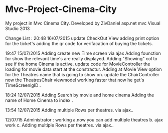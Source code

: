 ﻿# Mvc-Project-Cinema-City
My project in Mvc Cinema City.  Developed by ZivDaniel asp.net mvc Visual Studio 2013 

Change List : 
20:48 ‎16/‎07/‎2015
update CheckOut View 
adding print option for the ticket's 
adding the qr code for verifacation of buying the tickets. 



19:47 ‎15/‎07/‎2015
 Adding create new Time screen via ajax
 Adding founction for show the relevant time's
        are really displayed.
 Adding "Showing" col to see if the home Cinema 
        is active.
 update code for MovieController the loading for 
       movie data start at the constractur.
 Adding at Movie View option for the Theatres name 
       that is going to show on.
 update the ChairController now the TheatresChair 
       viewmodel working faster that now he get's   
       TimeScreenigID . 

18:24 ‎12/‎07/‎2015
 Adding Search by movie and home cinema 
 Adding the name of Home Cinema to index . 


13:54 ‎12/‎07/‎2015
 Adding multiple Rows per theatres.  via ajax..

12/07/15 
Administrator :
working 
a.now you can add multiple theatres
b. ajax work
c. Adding multiple Rows per theatres.  via ajax..


